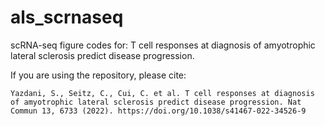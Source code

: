 # als_scrnaseq
scRNA-seq figure codes for: T cell responses at diagnosis of amyotrophic lateral sclerosis predict disease progression.


If you are using the repository, please cite:
```
Yazdani, S., Seitz, C., Cui, C. et al. T cell responses at diagnosis of amyotrophic lateral sclerosis predict disease progression. Nat Commun 13, 6733 (2022). https://doi.org/10.1038/s41467-022-34526-9
```


